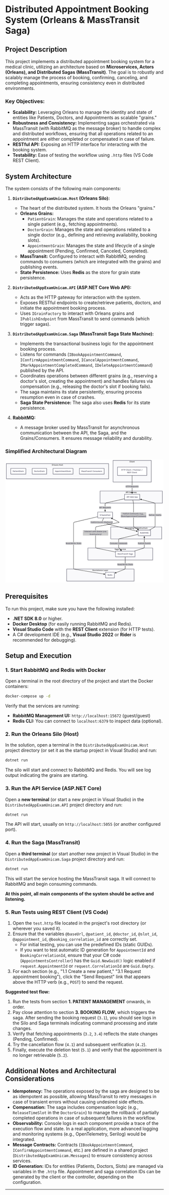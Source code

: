 # Distributed Appointment Booking System (Orleans & MassTransit Saga)

## Project Description

This project implements a distributed appointment booking system for a medical clinic, utilizing an architecture based on **Microservices, Actors (Orleans), and Distributed Sagas (MassTransit)**. The goal is to robustly and scalably manage the process of booking, confirming, canceling, and completing appointments, ensuring consistency even in distributed environments.

### Key Objectives:

  * **Scalability:** Leveraging Orleans to manage the identity and state of entities like Patients, Doctors, and Appointments as scalable "grains."
  * **Robustness and Consistency:** Implementing sagas orchestrated via MassTransit (with RabbitMQ as the message broker) to handle complex and distributed workflows, ensuring that all operations related to an appointment are either completed or compensated in case of failure.
  * **RESTful API:** Exposing an HTTP interface for interacting with the booking system.
  * **Testability:** Ease of testing the workflow using `.http` files (VS Code REST Client).

## System Architecture

The system consists of the following main components:

1.  **`DistributedAppExamUnicam.Host` (Orleans Silo):**

      * The heart of the distributed system. It hosts the Orleans "grains."
      * **Orleans Grains:**
          * `PatientGrain`: Manages the state and operations related to a single patient (e.g., fetching appointments).
          * `DoctorGrain`: Manages the state and operations related to a single doctor (e.g., defining and retrieving availability, booking slots).
          * `AppointmentGrain`: Manages the state and lifecycle of a single appointment (Pending, Confirmed, Canceled, Completed).
      * **MassTransit:** Configured to interact with RabbitMQ, sending commands to consumers (which are integrated with the grains) and publishing events.
      * **State Persistence:** Uses **Redis** as the store for grain state persistence.

2.  **`DistributedAppExamUnicam.API` (ASP.NET Core Web API):**

      * Acts as the HTTP gateway for interaction with the system.
      * Exposes RESTful endpoints to create/retrieve patients, doctors, and initiate the appointment booking process.
      * Uses `IGrainFactory` to interact with Orleans grains and `IPublishEndpoint` from MassTransit to send commands (which trigger sagas).

3.  **`DistributedAppExamUnicam.Saga` (MassTransit Saga State Machine):**

      * Implements the transactional business logic for the appointment booking process.
      * Listens for commands (`IBookAppointmentCommand`, `IConfirmAppointmentCommand`, `ICancelAppointmentCommand`, `IMarkAppointmentCompletedCommand`, `IDeleteAppointmentCommand`) published by the API.
      * Coordinates operations between different grains (e.g., reserving a doctor's slot, creating the appointment) and handles failures via compensation (e.g., releasing the doctor's slot if booking fails).
      * The saga maintains its state persistently, ensuring process resumption even in case of crashes.
      * **Saga State Persistence:** The saga also uses **Redis** for its state persistence.

4.  **RabbitMQ:**

      * A message broker used by MassTransit for asynchronous communication between the API, the Saga, and the Grains/Consumers. It ensures message reliability and durability.

### Simplified Architectural Diagram

![Architectural Diagram](docs/images/architecture_diagram.png)

## Prerequisites

To run this project, make sure you have the following installed:

  * **.NET SDK 8.0** or higher.
  * **Docker Desktop** (for easily running RabbitMQ and Redis).
  * **Visual Studio Code** with the **REST Client** extension (for HTTP tests).
  * A C\# development IDE (e.g., **Visual Studio 2022** or **Rider** is recommended for debugging).

## Setup and Execution

### 1\. Start RabbitMQ and Redis with Docker

Open a terminal in the root directory of the project and start the Docker containers:

```bash
docker-compose up -d
```

Verify that the services are running:

  * **RabbitMQ Management UI:** `http://localhost:15672` (guest/guest)
  * **Redis CLI:** You can connect to `localhost:6379` to inspect data (optional).

### 2\. Run the Orleans Silo (Host)

In the solution, open a terminal in the `DistributedAppExamUnicam.Host` project directory (or set it as the startup project in Visual Studio) and run:

```bash
dotnet run
```

The silo will start and connect to RabbitMQ and Redis. You will see log output indicating the grains are starting.

### 3\. Run the API Service (ASP.NET Core)

Open a **new terminal** (or start a new project in Visual Studio) in the `DistributedAppExamUnicam.API` project directory and run:

```bash
dotnet run
```

The API will start, usually on `http://localhost:5055` (or another configured port).

### 4\. Run the Saga (MassTransit)

Open a **third terminal** (or start another new project in Visual Studio) in the `DistributedAppExamUnicam.Saga` project directory and run:

```bash
dotnet run
```

This will start the service hosting the MassTransit saga. It will connect to RabbitMQ and begin consuming commands.

**At this point, all main components of the system should be active and listening.**

### 5\. Run Tests using REST Client (VS Code)

1.  Open the `test.http` file located in the project's root directory (or wherever you saved it).
2.  Ensure that the variables `@baseUrl`, `@patient_id`, `@doctor_id`, `@slot_id`, `@appointment_id`, `@booking_correlation_id` are correctly set.
      * For initial testing, you can use the predefined IDs (static GUIDs).
      * If you want to test automatic ID generation for `AppointmentId` and `BookingCorrelationId`, ensure that your C\# code (`AppointmentsController`) has the `Guid.NewGuid()` logic enabled if `request.AppointmentId` or `request.CorrelationId` are `Guid.Empty`.
3.  For each section (e.g., "1.1 Create a new patient," "3.1 Request appointment booking"), click the "Send Request" link that appears above the HTTP verb (e.g., `POST`) to send the request.

**Suggested test flow:**

1.  Run the tests from section **1. PATIENT MANAGEMENT** onwards, in order.
2.  Pay close attention to section **3. BOOKING FLOW**, which triggers the saga. After sending the booking request (`3.1`), you should see logs in the Silo and Saga terminals indicating command processing and state changes.
3.  Verify that fetching appointments (`3.2`, `3.4`) reflects the state changes (Pending, Confirmed).
4.  Try the cancellation flow (`4.1`) and subsequent verification (`4.2`).
5.  Finally, execute the deletion test (`5.1`) and verify that the appointment is no longer retrievable (`5.2`).

## Additional Notes and Architectural Considerations

  * **Idempotency:** The operations exposed by the saga are designed to be as idempotent as possible, allowing MassTransit to retry messages in case of transient errors without causing undesired side effects.
  * **Compensation:** The saga includes compensation logic (e.g., `ReleaseTimeSlot` in the `DoctorGrain`) to manage the rollback of partially completed operations in case of subsequent failures in the workflow.
  * **Observability:** Console logs in each component provide a trace of the execution flow and state. In a real application, more advanced logging and monitoring systems (e.g., OpenTelemetry, Serilog) would be integrated.
  * **Message Contracts:** Contracts (`IBookAppointmentCommand`, `IConfirmAppointmentCommand`, etc.) are defined in a shared project (`DistributedAppExamUnicam.Messages`) to ensure consistency across services.
  * **ID Generation:** IDs for entities (Patients, Doctors, Slots) are managed via variables in the `.http` file. Appointment and saga correlation IDs can be generated by the client or the controller, depending on the configuration.

-----
